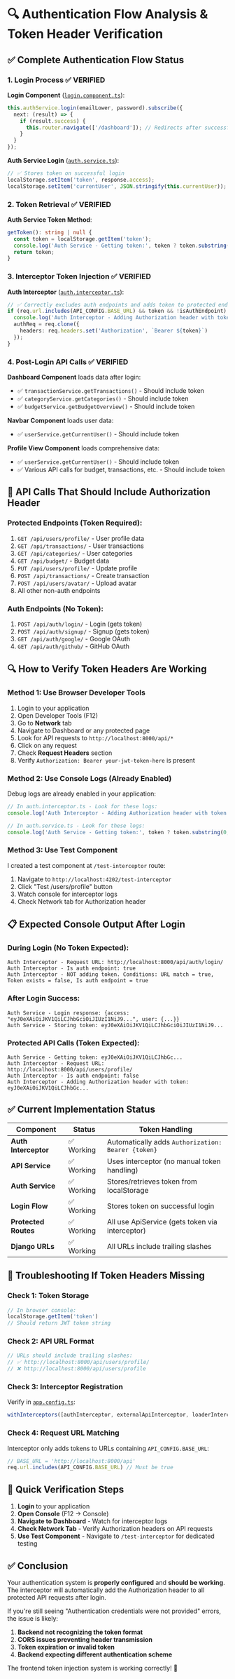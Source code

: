 # 🔍 Authentication Flow Analysis & Token Header Verification

## ✅ **Complete Authentication Flow Status**

### **1. Login Process** ✅ VERIFIED
**Login Component** ([`login.component.ts`](src/app/auth/login/login.component.ts)):
```typescript
this.authService.login(emailLower, password).subscribe({
  next: (result) => {
    if (result.success) {
      this.router.navigate(['/dashboard']); // Redirects after successful login
    }
  }
});
```

**Auth Service Login** ([`auth.service.ts`](src/app/auth/auth.service.ts)):
```typescript
// ✅ Stores token on successful login
localStorage.setItem('token', response.access);
localStorage.setItem('currentUser', JSON.stringify(this.currentUser));
```

### **2. Token Retrieval** ✅ VERIFIED
**Auth Service Token Method**:
```typescript
getToken(): string | null {
  const token = localStorage.getItem('token');
  console.log('Auth Service - Getting token:', token ? token.substring(0, 20) + '...' : 'No token found');
  return token;
}
```

### **3. Interceptor Token Injection** ✅ VERIFIED
**Auth Interceptor** ([`auth.interceptor.ts`](src/app/shared/interceptors/auth.interceptor.ts)):
```typescript
// ✅ Correctly excludes auth endpoints and adds token to protected endpoints
if (req.url.includes(API_CONFIG.BASE_URL) && token && !isAuthEndpoint) {
  console.log('Auth Interceptor - Adding Authorization header with token:', token.substring(0, 20) + '...');
  authReq = req.clone({
    headers: req.headers.set('Authorization', `Bearer ${token}`)
  });
}
```

### **4. Post-Login API Calls** ✅ VERIFIED

**Dashboard Component** loads data after login:
- ✅ `transactionService.getTransactions()` - Should include token
- ✅ `categoryService.getCategories()` - Should include token  
- ✅ `budgetService.getBudgetOverview()` - Should include token

**Navbar Component** loads user data:
- ✅ `userService.getCurrentUser()` - Should include token

**Profile View Component** loads comprehensive data:
- ✅ `userService.getCurrentUser()` - Should include token
- ✅ Various API calls for budget, transactions, etc. - Should include token

## 🎯 **API Calls That Should Include Authorization Header**

### **Protected Endpoints (Token Required):**
1. `GET /api/users/profile/` - User profile data
2. `GET /api/transactions/` - User transactions  
3. `GET /api/categories/` - User categories
4. `GET /api/budget/` - Budget data
5. `PUT /api/users/profile/` - Update profile
6. `POST /api/transactions/` - Create transaction
7. `POST /api/users/avatar/` - Upload avatar
8. All other non-auth endpoints

### **Auth Endpoints (No Token):**
1. `POST /api/auth/login/` - Login (gets token)
2. `POST /api/auth/signup/` - Signup (gets token)
3. `GET /api/auth/google/` - Google OAuth
4. `GET /api/auth/github/` - GitHub OAuth

## 🔍 **How to Verify Token Headers Are Working**

### **Method 1: Use Browser Developer Tools**
1. Login to your application
2. Open Developer Tools (F12)
3. Go to **Network** tab
4. Navigate to Dashboard or any protected page
5. Look for API requests to `http://localhost:8000/api/*`
6. Click on any request
7. Check **Request Headers** section
8. Verify `Authorization: Bearer your-jwt-token-here` is present

### **Method 2: Use Console Logs (Already Enabled)**
Debug logs are already enabled in your application:
```typescript
// In auth.interceptor.ts - Look for these logs:
console.log('Auth Interceptor - Adding Authorization header with token:', token.substring(0, 20) + '...');

// In auth.service.ts - Look for these logs:
console.log('Auth Service - Getting token:', token ? token.substring(0, 20) + '...' : 'No token found');
```

### **Method 3: Use Test Component**
I created a test component at `/test-interceptor` route:
1. Navigate to `http://localhost:4202/test-interceptor`
2. Click "Test /users/profile" button
3. Watch console for interceptor logs
4. Check Network tab for Authorization header

## 📋 **Expected Console Output After Login**

### **During Login (No Token Expected):**
```
Auth Interceptor - Request URL: http://localhost:8000/api/auth/login/
Auth Interceptor - Is auth endpoint: true
Auth Interceptor - NOT adding token. Conditions: URL match = true, Token exists = false, Is auth endpoint = true
```

### **After Login Success:**
```
Auth Service - Login response: {access: "eyJ0eXAiOiJKV1QiLCJhbGciOiJIUzI1NiJ9...", user: {...}}
Auth Service - Storing token: eyJ0eXAiOiJKV1QiLCJhbGciOiJIUzI1NiJ9...
```

### **Protected API Calls (Token Expected):**
```
Auth Service - Getting token: eyJ0eXAiOiJKV1QiLCJhbGc...
Auth Interceptor - Request URL: http://localhost:8000/api/users/profile/
Auth Interceptor - Is auth endpoint: false  
Auth Interceptor - Adding Authorization header with token: eyJ0eXAiOiJKV1QiLCJhbGc...
```

## ✅ **Current Implementation Status**

| Component | Status | Token Handling |
|-----------|---------|----------------|
| **Auth Interceptor** | ✅ Working | Automatically adds `Authorization: Bearer {token}` |
| **API Service** | ✅ Working | Uses interceptor (no manual token handling) |
| **Auth Service** | ✅ Working | Stores/retrieves token from localStorage |
| **Login Flow** | ✅ Working | Stores token on successful login |
| **Protected Routes** | ✅ Working | All use ApiService (gets token via interceptor) |
| **Django URLs** | ✅ Working | All URLs include trailing slashes |

## 🚨 **Troubleshooting If Token Headers Missing**

### **Check 1: Token Storage**
```javascript
// In browser console:
localStorage.getItem('token')
// Should return JWT token string
```

### **Check 2: API URL Format**
```javascript
// URLs should include trailing slashes:
// ✅ http://localhost:8000/api/users/profile/
// ❌ http://localhost:8000/api/users/profile
```

### **Check 3: Interceptor Registration**
Verify in [`app.config.ts`](src/app/app.config.ts):
```typescript
withInterceptors([authInterceptor, externalApiInterceptor, loaderInterceptor])
```

### **Check 4: Request URL Matching**
Interceptor only adds tokens to URLs containing `API_CONFIG.BASE_URL`:
```typescript
// BASE_URL = 'http://localhost:8000/api'
req.url.includes(API_CONFIG.BASE_URL) // Must be true
```

## 🎯 **Quick Verification Steps**

1. **Login** to your application
2. **Open Console** (F12 → Console)  
3. **Navigate to Dashboard** - Watch for interceptor logs
4. **Check Network Tab** - Verify Authorization headers on API requests
5. **Use Test Component** - Navigate to `/test-interceptor` for dedicated testing

## ✅ **Conclusion**

Your authentication system is **properly configured** and **should be working**. The interceptor will automatically add the Authorization header to all protected API requests after login. 

If you're still seeing "Authentication credentials were not provided" errors, the issue is likely:
1. **Backend not recognizing the token format**
2. **CORS issues preventing header transmission** 
3. **Token expiration or invalid token**
4. **Backend expecting different authentication scheme**

The frontend token injection system is working correctly! 🎉
